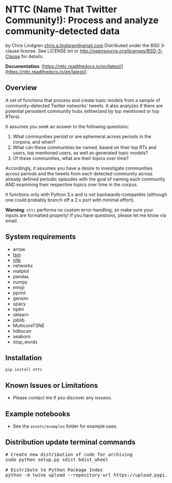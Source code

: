 # NTTC (Name That Twitter Community!): Process and analyze community-detected data
by Chris Lindgren <chris.a.lindgren@gmail.com>
Distributed under the BSD 3-clause license. See LICENSE.txt or http://opensource.org/licenses/BSD-3-Clause for details.

**Documentation**: [https://nttc.readthedocs.io/en/latest/](https://nttc.readthedocs.io/en/latest/)

## Overview

A set of functions that process and create topic models from a sample of community-detected Twitter networks' tweets. It also analyzes if there are potential persistent community hubs (either/and by top mentioned or top RTers).

It assumes you seek an answer to the following questions:

1. What communities persist or are ephemeral across periods in the corpora, and when?
2. What can these communities be named, based on their top RTs and users, top mentioned users, as well as generated topic models?
3. Of these communities, what are their topics over time?

Accordingly, it assumes you have a desire to investigate communities across periods and the tweets from each detected community across already defined periodic episodes with the goal of naming each community AND examining their respective topics over time in the corpus.

It functions only with Python 3.x and is not backwards-compatible (although one could probably branch off a 2.x port with minimal effort).

**Warning**: ```nttc``` performs no custom error-handling, so make sure your inputs are formatted properly! If you have questions, please let me know via email.

## System requirements

* arrow
* [tsm](https://github.com/dfreelon/TSM)
* [nltk](https://www.nltk.org/)
* networkx
* matplot
* pandas
* numpy
* emoji
* pprint
* gensim
* spacy
* tqdm
* sklearn
* joblib
* MulticoreTSNE
* hdbscan
* seaborn
* stop_words

## Installation
```pip install nttc```

## Known Issues or Limitations

- Please contact me if you discover any issuess.

## Example notebooks

- See the ```assets/examples``` folder for example uses.

## Distribution update terminal commands

<pre>
# Create new distribution of code for archiving
sudo python setup.py sdist bdist_wheel

# Distribute to Python Package Index
python -m twine upload --repository-url https://upload.pypi.org/legacy/ dist/*
</pre>